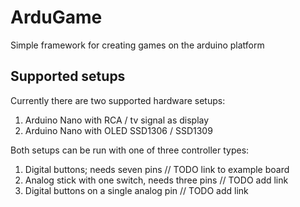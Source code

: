 # ArduGame

Simple framework for creating games on the arduino platform

## Supported setups

Currently there are two supported hardware setups:

1. Arduino Nano with RCA / tv signal as display
2. Arduino Nano with OLED SSD1306 / SSD1309

Both setups can be run with one of three controller types:

1. Digital buttons; needs seven pins // TODO link to example board
2. Analog stick with one switch, needs three pins // TODO add link
3. Digital buttons on a single analog pin // TODO add link
